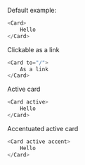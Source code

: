Default example:

```js
<Card>
    Hello
</Card>
```

Clickable as a link
```js
<Card to="/">
    As a link
</Card>
```

Active card
```js
<Card active>
    Hello
</Card>
```

Accentuated active card
```js
<Card active accent>
    Hello
</Card>
```
